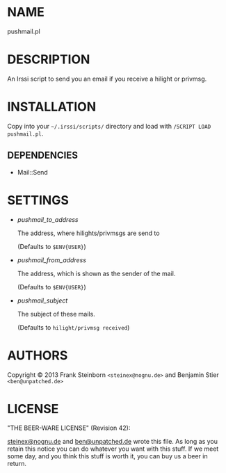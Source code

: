 # NAME

pushmail.pl

# DESCRIPTION

An Irssi script to send you an email if you receive a hilight or privmsg.

# INSTALLATION

Copy into your `~/.irssi/scripts/` directory and load with
`/SCRIPT LOAD pushmail.pl`.

## DEPENDENCIES

- Mail::Send

# SETTINGS

- _pushmail\_to\_address_

    The address, where hilights/privmsgs are send to

    (Defaults to `$ENV{USER}`)

- _pushmail\_from\_address_

    The address, which is shown as the sender of the mail.

    (Defaults to `$ENV{USER}`)

- _pushmail\_subject_

    The subject of these mails.

    (Defaults to `hilight/privmsg received`)

# AUTHORS

Copyright &copy; 2013 Frank Steinborn `<steinex@nognu.de>`
    and Benjamin Stier `<ben@unpatched.de>`

# LICENSE

"THE BEER-WARE LICENSE" (Revision 42):

<steinex@nognu.de> and <ben@unpatched.de> wrote this file. As long as you
retain this notice you can do whatever you want with this stuff. If we meet
some day, and you think this stuff is worth it, you can buy us a beer in
return.
